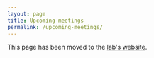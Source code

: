 ```yaml
---
layout: page
title: Upcoming meetings
permalink: /upcoming-meetings/
---
```


This page has been moved to the [lab's website](http://lab.gavruskin.com/alex/).
